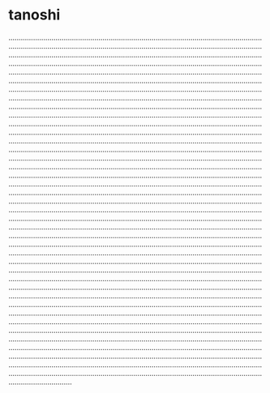 # tanoshi
...............................................................................................................................................................................................................................................................................................................................................................................................................................................................................................................................................................................................................................................................................................................................................................................................................................................................................................................................................................................................................................................................................................................................................................................................................................................................................................................................................................................................................................................................................................................................................................................................................................................................................................................................................................................................................................................................................................................................................................................................................................................................................................................................................................................................................................................................................................................................................................................................................................................................................................................................................................................................................................................................................................................................................................................................................................................................................................................................................................................................................................................................................................................................................................................................................................................................................................................................................................................................................................................................................................................................................................................................................................................................................................................................................................................................................................................................................................................................................................................................................................................................................................................................................................................................................................................................................................................................................................................................................................................................................................................................................................................................................................................................................................................................................................................................................................................................................................................................................................................................................................................................................................................................................................................................